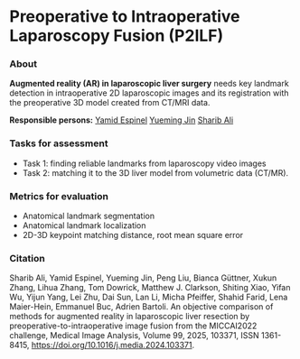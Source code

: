 # Preoperative to Intraoperative Laparoscopy Fusion (P2ILF)

### About
**Augmented reality (AR) in laparoscopic liver surgery** needs key landmark detection in intraoperative 2D laparoscopic images and its registration with the preoperative 3D model created from CT/MRI data. 

**Responsible persons:**
[Yamid Espinel](yamid.espinel@gmail.com)
[Yueming Jin](ymjin5341@gmail.com)
[Sharib Ali](ali.sharib2002@gmail.com)

### Tasks for assessment

- Task 1: finding reliable landmarks from laparoscopy video images
- Task 2: matching it to the 3D liver model from volumetric data (CT/MR).

### Metrics for evaluation
- Anatomical landmark segmentation
- Anatomical landmark localization 
- 2D-3D keypoint matching distance, root mean square error


### Citation
Sharib Ali, Yamid Espinel, Yueming Jin, Peng Liu, Bianca Güttner, Xukun Zhang, Lihua Zhang, Tom Dowrick, Matthew J. Clarkson, Shiting Xiao, Yifan Wu, Yijun Yang, Lei Zhu, Dai Sun, Lan Li, Micha Pfeiffer, Shahid Farid, Lena Maier-Hein, Emmanuel Buc, Adrien Bartoli. An objective comparison of methods for augmented reality in laparoscopic liver resection by preoperative-to-intraoperative image fusion from the MICCAI2022 challenge, Medical Image Analysis, Volume 99, 2025, 103371, ISSN 1361-8415, https://doi.org/10.1016/j.media.2024.103371.
